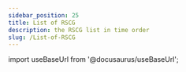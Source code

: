 ```yaml
---
sidebar_position: 25
title: List of RSCG
description: the RSCG list in time order
slug: /List-of-RSCG
---
```

import useBaseUrl from '@docusaurus/useBaseUrl';

<head>
  <script src={useBaseUrl('/js/mailerlite.js')} />;
</head>

## 81 RSCG with examples in descending chronological order

This is the list of 81 ( 6 from Microsoft) RSCG with examples 

[See as json](/exports/RSCG.json) [See as Excel](/exports/RSCG.xlsx)

<div className="ml-embedded" data-form="P8l1V8"></div>

## Complete list


| No        | Name  | Date | Category |
| --------- | ----- | ---- | -------- |  
|81|[N.SourceGenerators.UnionTypes](/docs/N.SourceGenerators.UnionTypes)|2023-10-29 => 29 October 2023 | FunctionalProgramming |
|80|[AutoConstructor](/docs/AutoConstructor)|2023-10-28 => 28 October 2023 | Constructor |
|79|[DudNet](/docs/DudNet)|2023-10-27 => 27 October 2023 | EnhancementClass |
|78|[MinimalApiBuilder](/docs/MinimalApiBuilder)|2023-10-26 => 26 October 2023 | API |
|77|[DynamicsMapper](/docs/DynamicsMapper)|2023-10-16 => 16 October 2023 | Mapper |
|76|[UnitGenerator](/docs/UnitGenerator)|2023-10-15 => 15 October 2023 | PrimitiveObsession |
|75|[StaticReflection](/docs/StaticReflection)|2023-10-13 => 13 October 2023 | EnhancementClass |
|74|[CredFetoEnum](/docs/CredFetoEnum)|2023-10-12 => 12 October 2023 | Enum |
|73|[IDisposableGenerator](/docs/IDisposableGenerator)|2023-10-11 => 11 October 2023 | Disposer |
|72|[Meziantou.Polyfill](/docs/Meziantou.Polyfill)|2023-10-10 => 10 October 2023 | EnhancementClass |
|71|[DisposableHelpers](/docs/DisposableHelpers)|2023-10-09 => 09 October 2023 | Disposer |
|70|[MagicMap](/docs/MagicMap)|2023-10-08 => 08 October 2023 | Mapper |
|69|[RSCG_Templating](/docs/RSCG_Templating)|2023-10-07 => 07 October 2023 | Templating |
|68|[JsonPolymorphicGenerator](/docs/JsonPolymorphicGenerator)|2023-10-06 => 06 October 2023 | Serializer |
|67|[MapTo](/docs/MapTo)|2023-10-05 => 05 October 2023 | Mapper |
|66|[BuilderGenerator](/docs/BuilderGenerator)|2023-10-04 => 04 October 2023 | EnhancementClass |
|65|[Disposer](/docs/Disposer)|2023-10-03 => 03 October 2023 | Disposer |
|64|[ResXGenerator](/docs/ResXGenerator)|2023-10-02 => 02 October 2023 | FilesToCode |
|63|[StringLiteral](/docs/StringLiteral)|2023-10-01 => 01 October 2023 | Optimizer |
|62|[RSCG_Decorator](/docs/RSCG_Decorator)|2023-09-30 => 30 September 2023 | EnhancementClass |
|61|[ProtobufSourceGenerator](/docs/ProtobufSourceGenerator)|2023-09-24 => 24 September 2023 | Serializer |
|60|[SafeRouting](/docs/SafeRouting)|2023-09-23 => 23 September 2023 | API |
|59|[SourceGenerator.Helper.CopyCode](/docs/SourceGenerator.Helper.CopyCode)|2023-09-17 => 17 September 2023 | EnhancementProject |
|58|[ThisAssembly_Resources](/docs/ThisAssembly_Resources)|2023-09-16 => 16 September 2023 | FilesToCode |
|57|[RSCG_Utils_Memo](/docs/RSCG_Utils_Memo)|2023-08-27 => 27 August 2023 | FunctionalProgramming |
|56|[Roozie.AutoInterface](/docs/Roozie.AutoInterface)|2023-08-26 => 26 August 2023 | EnhancementClass |
|55|[M31.FluentAPI](/docs/M31.FluentAPI)|2023-08-25 => 25 August 2023 | EnhancementClass |
|54|[AutoDTO](/docs/AutoDTO)|2023-08-24 => 24 August 2023 | Mapper |
|53|[RSCG_WebAPIExports](/docs/RSCG_WebAPIExports)|2023-08-23 => 23 August 2023 | API |
|52|[Gobie](/docs/Gobie)|2023-08-22 => 22 August 2023 | Templating |
|51|[OneOf](/docs/OneOf)|2023-08-21 => 21 August 2023 | FunctionalProgramming |
|50|[Ridge](/docs/Ridge)|2023-08-20 => 20 August 2023 | Tests |
|49|[Strongly](/docs/Strongly)|2023-08-19 => 19 August 2023 | PrimitiveObsession |
|48|[PropertyChangedSourceGenerator](/docs/PropertyChangedSourceGenerator)|2023-08-18 => 18 August 2023 | MVVM |
|47|[Injectio](/docs/Injectio)|2023-08-17 => 17 August 2023 | DependencyInjection |
|46|[NextGenMapper](/docs/NextGenMapper)|2023-08-16 => 16 August 2023 | Mapper |
|45|[BenutomoAutomaticDisposeImplSourceGenerator](/docs/BenutomoAutomaticDisposeImplSourceGenerator)|2023-08-15 => 15 August 2023 | Disposer |
|44|[SyncMethodGenerator](/docs/SyncMethodGenerator)|2023-08-14 => 14 August 2023 | EnhancementClass |
|43|[spreadcheetah](/docs/spreadcheetah)|2023-08-13 => 13 August 2023 | Templating |
|42|[Immutype](/docs/Immutype)|2023-08-12 => 12 August 2023 | EnhancementClass |
|41|[GeneratorEquals](/docs/GeneratorEquals)|2023-08-11 => 11 August 2023 | EnhancementClass |
|40|[FastGenericNew](/docs/FastGenericNew)|2023-08-10 => 10 August 2023 | EnhancementClass |
|39|[Breezy](/docs/Breezy)|2023-08-09 => 09 August 2023 | Database |
|38|[EnumClass](/docs/EnumClass)|2023-08-08 => 08 August 2023 | Enum |
|37|[AutoRegisterInject](/docs/AutoRegisterInject)|2023-08-07 => 07 August 2023 | DependencyInjection |
|36|[ProxyGen](/docs/ProxyGen)|2023-08-06 => 06 August 2023 | EnhancementProject |
|35|[DeeDee](/docs/DeeDee)|2023-08-05 => 05 August 2023 | EnhancementProject |
|34|[MemoryPack](/docs/MemoryPack)|2023-08-04 => 04 August 2023 | EnhancementClass |
|33|[Matryoshki](/docs/Matryoshki)|2023-08-03 => 03 August 2023 | EnhancementProject |
|32|[Mediator](/docs/Mediator)|2023-08-02 => 02 August 2023 | EnhancementProject |
|31|[MorrisMoxy](/docs/MorrisMoxy)|2023-08-01 => 01 August 2023 | Templating |
|30|[Refit](/docs/Refit)|2023-07-31 => 31 July 2023 | API |
|29|[Gedaq](/docs/Gedaq)|2023-07-29 => 29 July 2023 | Database |
|28|[Lombok.NET](/docs/Lombok.NET)|2023-04-16 => 16 April 2023 | EnhancementClass |
|27|[EmbedResourceCSharp](/docs/EmbedResourceCSharp)|2023-04-16 => 16 April 2023 | FilesToCode |
|26|[Podimo.ConstEmbed](/docs/Podimo.ConstEmbed)|2023-04-16 => 16 April 2023 | FilesToCode |
|25|[mapperly](/docs/mapperly)|2023-04-16 => 16 April 2023 | Mapper |
|24|[Rocks](/docs/Rocks)|2023-04-16 => 16 April 2023 | Tests |
|23|[Microsoft.NET.Sdk.Razor.SourceGenerators](/docs/Microsoft.NET.Sdk.Razor.SourceGenerators)|2023-04-16 => 16 April 2023 | Templating |
|22|[RSCG_FunctionsWithDI](/docs/RSCG_FunctionsWithDI)|2023-04-16 => 16 April 2023 | EnhancementProject |
|21|[Microsoft.Interop.JavaScript.JSImportGenerator](/docs/Microsoft.Interop.JavaScript.JSImportGenerator)|2023-04-16 => 16 April 2023 | EnhancementClass |
|20|[NetEscapades.EnumGenerators](/docs/NetEscapades.EnumGenerators)|2023-04-16 => 16 April 2023 | Enum |
|19|[ApparatusAOT](/docs/ApparatusAOT)|2023-04-16 => 16 April 2023 | EnhancementClass |
|18|[PartiallyApplied](/docs/PartiallyApplied)|2023-04-16 => 16 April 2023 | FunctionalProgramming |
|17|[RazorBlade](/docs/RazorBlade)|2023-04-16 => 16 April 2023 | Templating |
|16|[Vogen](/docs/Vogen)|2023-04-16 => 16 April 2023 | PrimitiveObsession |
|15|[dunet](/docs/dunet)|2023-04-16 => 16 April 2023 | FunctionalProgramming |
|14|[AutoCtor](/docs/AutoCtor)|2023-04-16 => 16 April 2023 | Constructor |
|13|[QuickConstructor](/docs/QuickConstructor)|2023-04-16 => 16 April 2023 | Constructor |
|12|[System.Runtime.InteropServices](/docs/System.Runtime.InteropServices)|2023-04-16 => 16 April 2023 | EnhancementClass |
|11|[AutoDeconstruct](/docs/AutoDeconstruct)|2023-04-16 => 16 April 2023 | Constructor |
|10|[RSCG_AMS](/docs/RSCG_AMS)|2023-04-16 => 16 April 2023 | EnhancementProject |
|9|[CommunityToolkit.Mvvm](/docs/CommunityToolkit.Mvvm)|2023-04-16 => 16 April 2023 | MVVM |
|8|[RSCG_Static](/docs/RSCG_Static)|2023-04-16 => 16 April 2023 | EnhancementClass |
|7|[Microsoft.Extensions.Logging](/docs/Microsoft.Extensions.Logging)|2023-04-16 => 16 April 2023 | EnhancementClass |
|6|[SkinnyControllersCommon](/docs/SkinnyControllersCommon)|2023-04-16 => 16 April 2023 | API |
|5|[System.Text.RegularExpressions](/docs/System.Text.RegularExpressions)|2023-04-16 => 16 April 2023 | EnhancementClass |
|4|[RSCG_Utils](/docs/RSCG_Utils)|2023-04-16 => 16 April 2023 | FilesToCode |
|3|[System.Text.Json](/docs/System.Text.Json)|2023-04-16 => 16 April 2023 | Serializer |
|2|[RSCG_TimeBombComment](/docs/RSCG_TimeBombComment)|2023-04-16 => 16 April 2023 | EnhancementProject |
|1|[ThisAssembly](/docs/ThisAssembly)|2023-04-16 => 16 April 2023 | EnhancementProject |

## Created by Microsoft

If you are interested in Microsoft RSCG, please see

| No        | Name  | 
| --------- | ----- | 
|9679|[System.Text.RegularExpressions.Generator_System.Text.RegularExpressions.Generator.RegexGenerator](/docs/Microsoft/System.Text.RegularExpressions.Generator_System.Text.RegularExpressions.Generator.RegexGenerator)|
|8661|[System.Text.Json.SourceGeneration_System.Text.Json.SourceGeneration.JsonSourceGenerator](/docs/Microsoft/System.Text.Json.SourceGeneration_System.Text.Json.SourceGeneration.JsonSourceGenerator)|
|8243|[Microsoft.Interop.LibraryImportGenerator_Microsoft.Interop.LibraryImportGenerator](/docs/Microsoft/Microsoft.Interop.LibraryImportGenerator_Microsoft.Interop.LibraryImportGenerator)|
|9229|[Microsoft.Interop.JavaScript.JSImportGenerator_Microsoft.Interop.JavaScript.JSImportGenerator](/docs/Microsoft/Microsoft.Interop.JavaScript.JSImportGenerator_Microsoft.Interop.JavaScript.JSImportGenerator)|
|9236|[Microsoft.Interop.JavaScript.JSImportGenerator_Microsoft.Interop.JavaScript.JSExportGenerator](/docs/Microsoft/Microsoft.Interop.JavaScript.JSImportGenerator_Microsoft.Interop.JavaScript.JSExportGenerator)|
|9939|[Microsoft.NET.Sdk.Razor.SourceGenerators_Microsoft.NET.Sdk.Razor.SourceGenerators.RazorSourceGenerator](/docs/Microsoft/Microsoft.NET.Sdk.Razor.SourceGenerators_Microsoft.NET.Sdk.Razor.SourceGenerators.RazorSourceGenerator)|

If you want to study ,there are more at https://github.com/search?q=repo%3Adotnet%2Fruntime%20IIncrementalGenerator&type=code 


You can see also the [v1](/docs/v1) 

